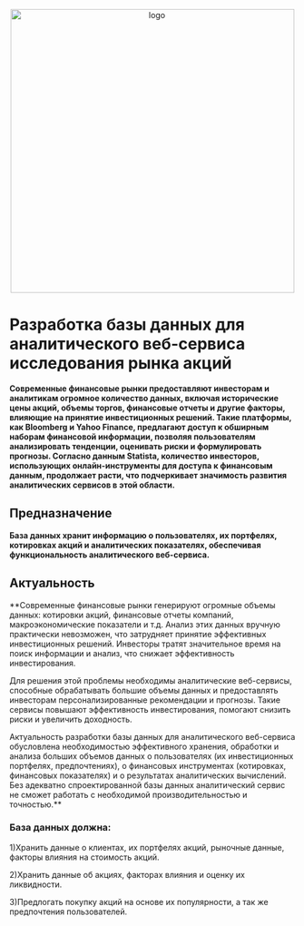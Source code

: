 <p align="center">
  <img width="500" alt="logo" src="564398.png">
</p>

# Разработка базы данных для аналитического веб-сервиса исследования рынка акций


**Современные финансовые рынки предоставляют инвесторам и аналитикам огромное количество данных, включая исторические цены акций, объемы торгов, финансовые отчеты и другие факторы, влияющие на принятие инвестиционных решений. Такие платформы, как Bloomberg и Yahoo Finance, предлагают доступ к обширным наборам финансовой информации, позволяя пользователям анализировать тенденции, оценивать риски и формулировать прогнозы. Согласно данным Statista, количество инвесторов, использующих онлайн-инструменты для доступа к финансовым данным, продолжает расти, что подчеркивает значимость развития аналитических сервисов в этой области.**

## Предназначение

**База данных хранит информацию о пользователях, их портфелях, котировках акций и аналитических показателях, обеспечивая функциональность аналитического веб-сервиса.**

## Актуальность

**Современные финансовые рынки генерируют огромные объемы данных: котировки акций, финансовые отчеты компаний, макроэкономические показатели и т.д. Анализ этих данных вручную практически невозможен, что затрудняет принятие эффективных инвестиционных решений. Инвесторы тратят значительное время на поиск информации и анализ, что снижает эффективность инвестирования.
 
Для решения этой проблемы необходимы аналитические веб-сервисы, способные обрабатывать большие объемы данных и предоставлять инвесторам персонализированные рекомендации и прогнозы. Такие сервисы повышают эффективность инвестирования, помогают снизить риски и увеличить доходность.
 
Актуальность разработки базы данных для аналитического веб-сервиса обусловлена необходимостью эффективного хранения, обработки и анализа больших объемов данных о пользователях (их инвестиционных портфелях, предпочтениях), о финансовых инструментах (котировках, финансовых показателях) и о результатах аналитических вычислений. Без адекватно спроектированной базы данных аналитический сервис не сможет работать с необходимой производительностью и точностью.**

### База данных должна:

1)Хранить данные о клиентах, их портфелях акций, рыночные данные, факторы влияния на стоимость акций.

2)Хранить данные об акциях, факторах влияния и оценку их ликвидности.

3)Предлогать покупку акций на основе их популярности, а так же предпочтения пользователей.

